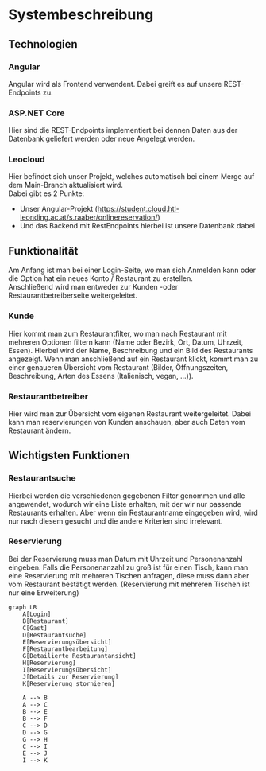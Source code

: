 # Systembeschreibung

## Technologien

### Angular
Angular wird als Frontend verwendent. Dabei greift es auf unsere REST-Endpoints zu. 

### ASP.NET Core
Hier sind die REST-Endpoints implementiert bei dennen Daten aus der Datenbank geliefert werden oder neue Angelegt werden.

### Leocloud
Hier befindet sich unser Projekt, welches automatisch bei einem Merge auf dem Main-Branch aktualisiert wird.   
Dabei gibt es 2 Punkte:  
* Unser Angular-Projekt (https://student.cloud.htl-leonding.ac.at/s.raaber/onlinereservation/)
* Und das Backend mit RestEndpoints hierbei ist unsere Datenbank dabei

## Funktionalität
Am Anfang ist man bei einer Login-Seite, wo man sich Anmelden kann oder die Option hat ein neues Konto / Restaurant zu erstellen.   
Anschließend wird man entweder zur Kunden -oder Restaurantbetreiberseite weitergeleitet.   

### Kunde
Hier kommt man zum Restaurantfilter, wo man nach Restaurant mit mehreren Optionen filtern kann (Name oder Bezirk, Ort, Datum, Uhrzeit, Essen). Hierbei wird der Name, Beschreibung und ein Bild des Restaurants angezeigt. Wenn man anschließend auf ein Restaurant klickt, kommt man zu einer genaueren Übersicht vom Restaurant (Bilder, Öffnungszeiten, Beschreibung, Arten des Essens (Italienisch, vegan, ...)).

### Restaurantbetreiber
Hier wird man zur Übersicht vom eigenen Restaurant weitergeleitet. Dabei kann man reservierungen von Kunden anschauen, aber auch Daten vom Restaurant ändern. 

## Wichtigsten Funktionen
### Restaurantsuche
Hierbei werden die verschiedenen gegebenen Filter genommen und alle angewendet, wodurch wir eine Liste erhalten, mit der wir nur passende Restaurants erhalten. Aber wenn ein Restaurantname eingegeben wird, wird nur nach diesem gesucht und die andere Kriterien sind irrelevant.

### Reservierung
Bei der Reservierung muss man Datum mit Uhrzeit und Personenanzahl eingeben. Falls die Personenanzahl zu groß ist für einen Tisch, kann man eine Reservierung mit mehreren Tischen anfragen, diese muss dann aber vom Restaurant bestätigt werden. (Reservierung mit mehreren Tischen ist nur eine Erweiterung)

```mermaid
graph LR
    A[Login]
    B[Restaurant]
    C[Gast]
    D[Restaurantsuche]
    E[Reservierungsübersicht]
    F[Restaurantbearbeitung]
    G[Detailierte Restaurantansicht]
    H[Reservierung]
    I[Reservierungsübersicht]
    J[Details zur Reservierung]
    K[Reservierung stornieren]

    A --> B
    A --> C
    B --> E
    B --> F
    C --> D
    D --> G
    G --> H
    C --> I
    E --> J
    I --> K
```